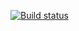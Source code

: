 [![Build status](https://ci.appveyor.com/api/projects/status/sc92ar7t7unhnlaq/branch/main?svg=true)](https://ci.appveyor.com/project/DinckyBu/autojavaqahomework4-pqmeu/branch/main)

